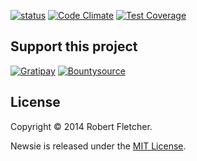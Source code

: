 [![status](https://travis-ci.org/mockdeep/newsie.svg)](https://travis-ci.org/mockdeep/newsie)
[![Code Climate](https://codeclimate.com/github/mockdeep/newsie/badges/gpa.svg)](https://codeclimate.com/github/mockdeep/newsie)
[![Test Coverage](https://codeclimate.com/github/mockdeep/newsie/badges/coverage.svg)](https://codeclimate.com/github/mockdeep/newsie)

## Support this project

[![Gratipay](https://img.shields.io/gratipay/mockdeep.svg)](https://www.gratipay.com/mockdeep/)
[![Bountysource](https://www.bountysource.com/badge/tracker?tracker_id=9067191)](https://www.bountysource.com/trackers/9067191-mockdeep-newsie?utm_source=9067191&utm_medium=shield&utm_campaign=TRACKER_BADGE)


## License

Copyright © 2014 Robert Fletcher.

Newsie is released under the [MIT License](http://www.opensource.org/licenses/MIT).
